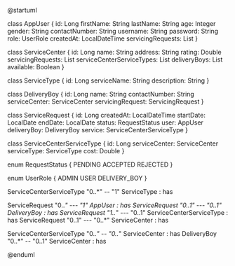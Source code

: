 @startuml

class AppUser {
  id: Long
  firstName: String
  lastName: String
  age: Integer
  gender: String
  contactNumber: String
  username: String
  password: String
  role: UserRole
  createdAt: LocalDateTime
  servicingRequests: List<ServicingRequest>
}

class ServiceCenter {
  id: Long
  name: String
  address: String
  rating: Double
  servicingRequests: List<ServicingRequest>
  serviceCenterServiceTypes: List<ServiceCenterServiceType>
  deliveryBoys: List<DeliveryBoy>
  available: Boolean
}

class ServiceType {
  id: Long
  serviceName: String
  description: String
}

class DeliveryBoy {
  id: Long
  name: String
  contactNumber: String
  serviceCenter: ServiceCenter
  servicingRequest: ServicingRequest
}

class ServiceRequest {
  id: Long
  createdAt: LocalDateTime
  startDate: LocalDate
  endDate: LocalDate
  status: RequestStatus
  user: AppUser
  deliveryBoy: DeliveryBoy
  service: ServiceCenterServiceType
}

class ServiceCenterServiceType {
  id: Long
  serviceCenter: ServiceCenter
  serviceType: ServiceType
  cost: Double
}

enum RequestStatus {
  PENDING
  ACCEPTED
  REJECTED
}

enum UserRole {
  ADMIN
  USER
  DELIVERY_BOY
}

ServiceCenterServiceType "0..*" -- "1" ServiceType : has

ServiceRequest "0..*" --- "1" AppUser : has
ServiceRequest "0..1" --- "0..1" DeliveryBoy : has
ServiceRequest "1..*" --- "0..1" ServiceCenterServiceType : has
ServiceRequest "0..1" --- "0..*" ServiceCenter : has

ServiceCenterServiceType "0..*" -- "0..*" ServiceCenter : has
DeliveryBoy "0..*" -- "0..1" ServiceCenter : has

@enduml
